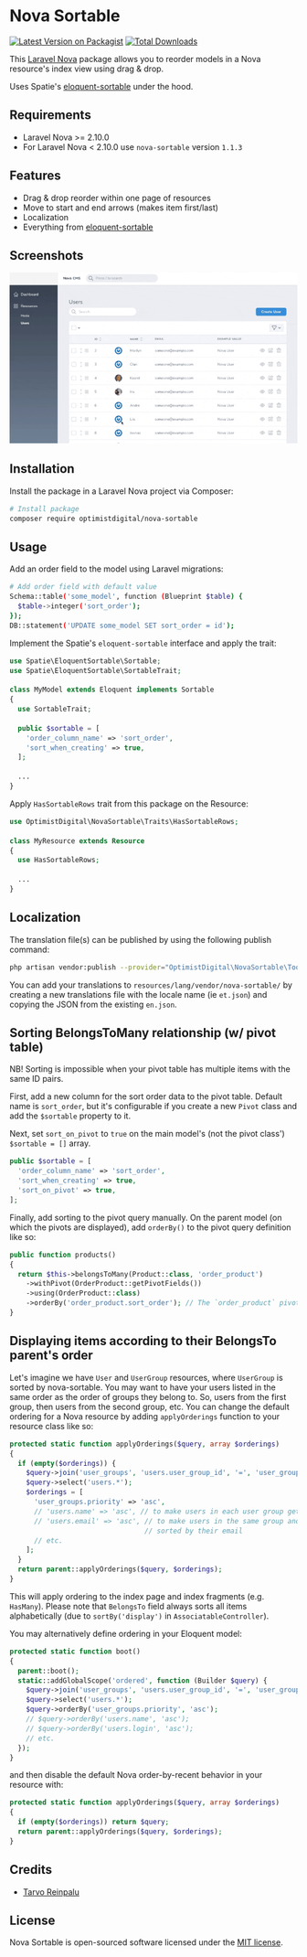 # Nova Sortable

[![Latest Version on Packagist](https://img.shields.io/packagist/v/optimistdigital/nova-sortable.svg?style=flat-square)](https://packagist.org/packages/optimistdigital/nova-sortable)
[![Total Downloads](https://img.shields.io/packagist/dt/optimistdigital/nova-sortable.svg?style=flat-square)](https://packagist.org/packages/optimistdigital/nova-sortable)

This [Laravel Nova](https://nova.laravel.com) package allows you to reorder models in a Nova resource's index view using drag & drop.

Uses Spatie's [eloquent-sortable](https://github.com/spatie/eloquent-sortable) under the hood.

## Requirements

- Laravel Nova >= 2.10.0
- For Laravel Nova < 2.10.0 use `nova-sortable` version `1.1.3`

## Features

- Drag & drop reorder within one page of resources
- Move to start and end arrows (makes item first/last)
- Localization
- Everything from [eloquent-sortable](https://github.com/spatie/eloquent-sortable)

## Screenshots

![Sortable](./docs/sortable.gif)

## Installation

Install the package in a Laravel Nova project via Composer:

```bash
# Install package
composer require optimistdigital/nova-sortable
```

## Usage

Add an order field to the model using Laravel migrations:

```bash
# Add order field with default value
Schema::table('some_model', function (Blueprint $table) {
  $table->integer('sort_order');
});
DB::statement('UPDATE some_model SET sort_order = id');
```

Implement the Spatie's `eloquent-sortable` interface and apply the trait:

```php
use Spatie\EloquentSortable\Sortable;
use Spatie\EloquentSortable\SortableTrait;

class MyModel extends Eloquent implements Sortable
{
  use SortableTrait;

  public $sortable = [
    'order_column_name' => 'sort_order',
    'sort_when_creating' => true,
  ];

  ...
}
```

Apply `HasSortableRows` trait from this package on the Resource:

```php
use OptimistDigital\NovaSortable\Traits\HasSortableRows;

class MyResource extends Resource
{
  use HasSortableRows;

  ...
}
```

## Localization

The translation file(s) can be published by using the following publish command:

```bash
php artisan vendor:publish --provider="OptimistDigital\NovaSortable\ToolServiceProvider" --tag="translations"
```

You can add your translations to `resources/lang/vendor/nova-sortable/` by creating a new translations file with the locale name (ie `et.json`) and copying the JSON from the existing `en.json`.

## Sorting BelongsToMany relationship (w/ pivot table)

NB! Sorting is impossible when your pivot table has multiple items with the same ID pairs.

First, add a new column for the sort order data to the pivot table. Default name is `sort_order`, but it's configurable if you create a new `Pivot` class and add the `$sortable` property to it.

Next, set `sort_on_pivot` to `true` on the main model's (not the pivot class') `$sortable = []` array.

```php
public $sortable = [
  'order_column_name' => 'sort_order',
  'sort_when_creating' => true,
  'sort_on_pivot' => true,
];
```

Finally, add sorting to the pivot query manually. On the parent model (on which the pivots are displayed), add `orderBy()` to the pivot query definition like so:

```php
public function products()
{
  return $this->belongsToMany(Product::class, 'order_product')
    ->withPivot(OrderProduct::getPivotFields())
    ->using(OrderProduct::class)
    ->orderBy('order_product.sort_order'); // The `order_product` pivot table name prefix is required!
}
```

## Displaying items according to their BelongsTo parent's order

Let's imagine we have `User` and `UserGroup` resources, where `UserGroup` is sorted by nova-sortable.
You may want to have your users listed in the same order as the order of groups they belong to. So,
users from the first group, then users from the second group, etc. You can change the default ordering for
a Nova resource by adding `applyOrderings` function to your resource class like so:

```php
protected static function applyOrderings($query, array $orderings)
{
  if (empty($orderings)) {
    $query->join('user_groups', 'users.user_group_id', '=', 'user_groups.id');
    $query->select('users.*');
    $orderings = [
      'user_groups.priority' => 'asc',
      // 'users.name' => 'asc', // to make users in each user group get sorted by their name
      // 'users.email' => 'asc', // to make users in the same group and with the same name get
                                 // sorted by their email
      // etc.
    ];
  }
  return parent::applyOrderings($query, $orderings);
}
```

This will apply ordering to the index page and index fragments (e.g. `HasMany`). Please note that
`BelongsTo` field always sorts all items alphabetically (due to `sortBy('display')` in
`AssociatableController`).

You may alternatively define ordering in your Eloquent model:

```php
protected static function boot()
{
  parent::boot();
  static::addGlobalScope('ordered', function (Builder $query) {
    $query->join('user_groups', 'users.user_group_id', '=', 'user_groups.id');
    $query->select('users.*');
    $query->orderBy('user_groups.priority', 'asc');
    // $query->orderBy('users.name', 'asc');
    // $query->orderBy('users.login', 'asc');
    // etc.
  });
}
```

and then disable the default Nova order-by-recent behavior in your resource with:

```php
protected static function applyOrderings($query, array $orderings)
{
  if (empty($orderings)) return $query;
  return parent::applyOrderings($query, $orderings);
}
```

## Credits

- [Tarvo Reinpalu](https://github.com/Tarpsvo)

## License

Nova Sortable is open-sourced software licensed under the [MIT license](LICENSE.md).
